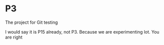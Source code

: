 # P3
The project for Git testing

I would say it is P15 already, not P3. Because we are experimenting  lot.
You are right
